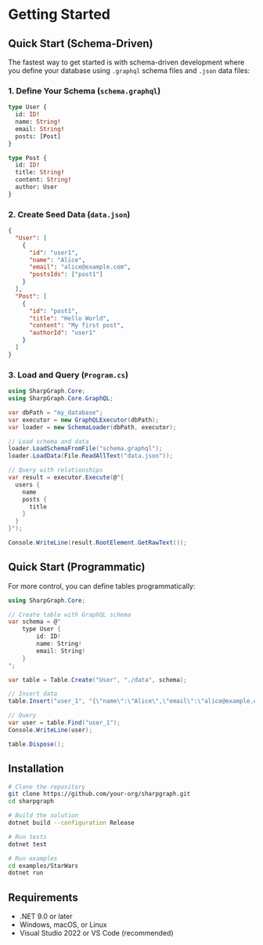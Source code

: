 # Getting Started

## Quick Start (Schema-Driven)

The fastest way to get started is with schema-driven development where you define your database using `.graphql` schema files and `.json` data files:

### 1. Define Your Schema (`schema.graphql`)

```graphql
type User {
  id: ID!
  name: String!
  email: String!
  posts: [Post]
}

type Post {
  id: ID!
  title: String!
  content: String!
  author: User
}
```

### 2. Create Seed Data (`data.json`)

```json
{
  "User": [
    {
      "id": "user1",
      "name": "Alice",
      "email": "alice@example.com",
      "postsIds": ["post1"]
    }
  ],
  "Post": [
    {
      "id": "post1",
      "title": "Hello World",
      "content": "My first post",
      "authorId": "user1"
    }
  ]
}
```

### 3. Load and Query (`Program.cs`)

```csharp
using SharpGraph.Core;
using SharpGraph.Core.GraphQL;

var dbPath = "my_database";
var executor = new GraphQLExecutor(dbPath);
var loader = new SchemaLoader(dbPath, executor);

// Load schema and data
loader.LoadSchemaFromFile("schema.graphql");
loader.LoadData(File.ReadAllText("data.json"));

// Query with relationships
var result = executor.Execute(@"{
  users {
    name
    posts {
      title
    }
  }
}");

Console.WriteLine(result.RootElement.GetRawText());
```

## Quick Start (Programmatic)

For more control, you can define tables programmatically:

```csharp
using SharpGraph.Core;

// Create table with GraphQL schema
var schema = @"
    type User {
        id: ID!
        name: String!
        email: String!
    }
";

var table = Table.Create("User", "./data", schema);

// Insert data
table.Insert("user_1", "{\"name\":\"Alice\",\"email\":\"alice@example.com\"}");

// Query
var user = table.Find("user_1");
Console.WriteLine(user);

table.Dispose();
```

## Installation

```bash
# Clone the repository
git clone https://github.com/your-org/sharpgraph.git
cd sharpgraph

# Build the solution
dotnet build --configuration Release

# Run tests
dotnet test

# Run examples
cd examples/StarWars
dotnet run
```

## Requirements

- .NET 9.0 or later
- Windows, macOS, or Linux
- Visual Studio 2022 or VS Code (recommended)
